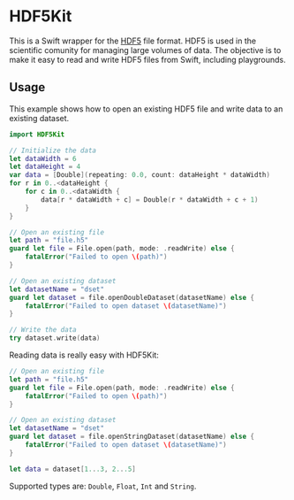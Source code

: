 # HDF5Kit

This is a Swift wrapper for the [HDF5](https://www.hdfgroup.org) file format. HDF5 is used in the scientific comunity for managing large volumes of data. The objective is to make it easy to read and write HDF5 files from Swift, including playgrounds.


## Usage

This example shows how to open an existing HDF5 file and write data to an existing dataset.

```swift
import HDF5Kit

// Initialize the data
let dataWidth = 6
let dataHeight = 4
var data = [Double](repeating: 0.0, count: dataHeight * dataWidth)
for r in 0..<dataHeight {
    for c in 0..<dataWidth {
        data[r * dataWidth + c] = Double(r * dataWidth + c + 1)
    }
}

// Open an existing file
let path = "file.h5"
guard let file = File.open(path, mode: .readWrite) else {
    fatalError("Failed to open \(path)")
}

// Open an existing dataset
let datasetName = "dset"
guard let dataset = file.openDoubleDataset(datasetName) else {
    fatalError("Failed to open dataset \(datasetName)")
}

// Write the data
try dataset.write(data)
```

Reading data is really easy with HDF5Kit:

```swift
// Open an existing file
let path = "file.h5"
guard let file = File.open(path, mode: .readWrite) else {
    fatalError("Failed to open \(path)")
}

// Open an existing dataset
let datasetName = "dset"
guard let dataset = file.openStringDataset(datasetName) else {
    fatalError("Failed to open dataset \(datasetName)")
}

let data = dataset[1...3, 2...5]
```

Supported types are: `Double`, `Float`, `Int` and `String`.
